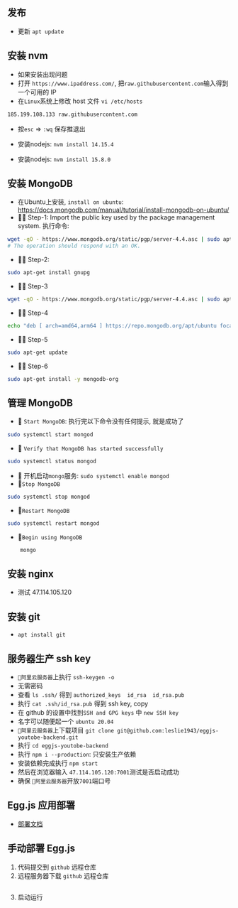 ## 发布
- 更新 `apt update`

## 安装 nvm
- 如果安装出现问题
- 打开 `https://www.ipaddress.com/`, 把`raw.githubusercontent.com`输入得到一个可用的 IP
- 在`Linux`系统上修改 host 文件 `vi /etc/hosts`
```bash
185.199.108.133 raw.githubusercontent.com
```
- 按`esc` => `:wq` 保存推退出

- 安装nodejs: `nvm install 14.15.4`
- 安装nodejs: `nvm install 15.8.0`

## 安装 MongoDB
- 在Ubuntu上安装, `install on ubuntu`: https://docs.mongodb.com/manual/tutorial/install-mongodb-on-ubuntu/
- 🚀🚀 Step-1: Import the public key used by the package management system. 执行命令: 
```bash
wget -qO - https://www.mongodb.org/static/pgp/server-4.4.asc | sudo apt-key add -
# The operation should respond with an OK.
```
- 🚀🚀 Step-2: 
```bash
sudo apt-get install gnupg
```
- 🚀🚀 Step-3
```bash
wget -qO - https://www.mongodb.org/static/pgp/server-4.4.asc | sudo apt-key add -
```
- 🚀🚀 Step-4
```bash
echo "deb [ arch=amd64,arm64 ] https://repo.mongodb.org/apt/ubuntu focal/mongodb-org/4.4 multiverse" | sudo tee /etc/apt/sources.list.d/mongodb-org-4.4.list
```
- 🚀🚀 Step-5
```bash
sudo apt-get update
```
- 🚀🚀 Step-6
```bash
sudo apt-get install -y mongodb-org
```

## 管理 MongoDB
- 🚀 `Start MongoDB`: 执行完以下命令没有任何提示, 就是成功了
```bash
sudo systemctl start mongod
```
- 🚀 `Verify that MongoDB has started successfully`
```bash
sudo systemctl status mongod
```
- 🚀 开机启动`mongo`服务: `sudo systemctl enable mongod`
- 🚀`Stop MongoDB`
```bash
sudo systemctl stop mongod
```
- 🚀`Restart MongoDB`
```bash
sudo systemctl restart mongod
```
- 🚀`Begin using MongoDB`
```bash
    mongo
```

## 安装 nginx
- 测试 47.114.105.120

## 安装 git
- `apt install git`

## 服务器生产 ssh key
- `🛬阿里云服务器`上执行 `ssh-keygen -o`
- 无需密码
- 查看 `ls .ssh/` 得到 `authorized_keys  id_rsa  id_rsa.pub`
- 执行 `cat .ssh/id_rsa.pub` 得到 ssh key, copy
- 在 github 的设置中找到`SSH and GPG keys` 中 `new SSH key`
- 名字可以随便起一个 `ubuntu 20.04`
- `🛬阿里云服务器`上下载项目 `git clone git@github.com:leslie1943/eggjs-youtobe-backend.git`
- 执行 `cd eggjs-youtobe-backend`
- 执行 `npm i --production`: 只安装生产依赖
- 安装依赖完成执行 `npm start`
- 然后在浏览器输入 `47.114.105.120:7001`测试是否启动成功
- 确保 `🛬阿里云服务器`开放`7001`端口号

## Egg.js 应用部署
- [部署文档](https://eggjs.org/zh-cn/core/deployment.html)

## 手动部署 Egg.js
1. 代码提交到 `github` 远程仓库
2. 远程服务器下载 `github` 远程仓库
```bash

```
3. 启动运行
